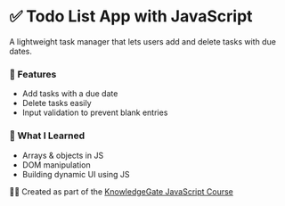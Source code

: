 # ✅ Todo List App with JavaScript

A lightweight task manager that lets users add and delete tasks with due dates.

### 🔹 Features
- Add tasks with a due date
- Delete tasks easily
- Input validation to prevent blank entries

### 🧠 What I Learned
- Arrays & objects in JS
- DOM manipulation
- Building dynamic UI using JS

👨‍💻 Created as part of the [KnowledgeGate JavaScript Course](https://www.youtube.com/@KnowledgeGate)
